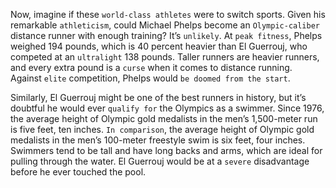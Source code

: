 Now, imagine if these `world-class athletes` were to switch sports.
Given his remarkable `athleticism`, could Michael Phelps become an
`Olympic-caliber` distance runner with enough training? It’s `unlikely`.
At `peak fitness`, Phelps weighed 194 pounds, which is 40 percent
heavier than El Guerrouj, who competed at an `ultralight` 138 pounds.
Taller runners are heavier runners, and every extra pound is a `curse`
when it comes to distance running. Against `elite` competition, Phelps
would `be doomed from the start`.

Similarly, El Guerrouj might be one of the best runners in history,
but it’s doubtful he would ever `qualify for` the Olympics as a swimmer.
Since 1976, the average height of Olympic gold medalists in the men’s
1,500-meter run is five feet, ten inches. `In comparison`, the average
height of Olympic gold medalists in the men’s 100-meter freestyle
swim is six feet, four inches. Swimmers tend to be tall and have long
backs and arms, which are ideal for pulling through the water. El
Guerrouj would be at a `severe` disadvantage before he ever touched the
pool.